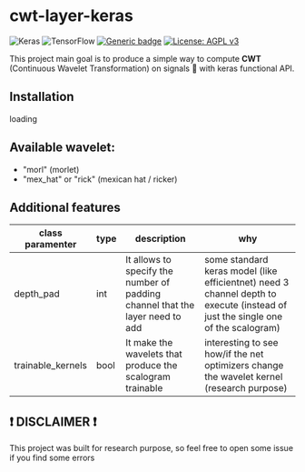 # cwt-layer-keras

<img alt="Keras" src="https://img.shields.io/badge/Keras-%23D00000.svg?&style=for-the-badge&logo=Keras&logoColor=white"/> <img alt="TensorFlow" src="https://img.shields.io/badge/TensorFlow-%23FF6F00.svg?&style=for-the-badge&logo=TensorFlow&logoColor=white" /> [![Generic badge](https://img.shields.io/badge/python-v3.6+-<COLOR>.svg)](https://www.python.org/download/releases/3.0/) [![License: AGPL v3](https://img.shields.io/badge/License-AGPL%20v3-blue.svg)](https://www.gnu.org/licenses/agpl-3.0) 

This project main goal is to produce a simple way to compute **CWT** (Continuous Wavelet Transformation) on signals :satellite: with keras functional API.

## Installation
loading

## Available wavelet:
* "morl" (morlet)
* "mex_hat" or "rick" (mexican hat / ricker)

## Additional features
class paramenter | type | description | why
--- | --- | --- | ---
depth_pad | int | It allows to specify the number of padding channel that the layer need to add | some standard keras model (like efficientnet) need 3 channel depth to execute (instead of just the single one of the scalogram)
trainable_kernels | bool | It make the wavelets that produce the scalogram trainable | interesting to see how/if the net optimizers change the wavelet kernel (research purpose)

## :exclamation: DISCLAIMER :exclamation:
This project was built for research purpose, so feel free to open some issue if you find some errors

